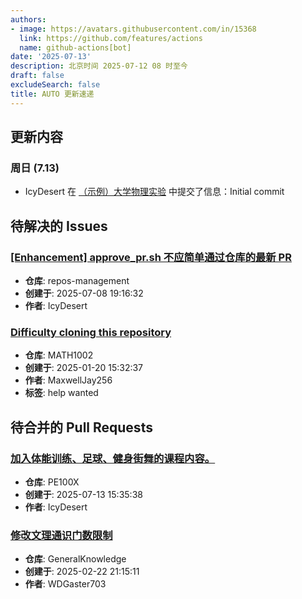 ```yaml
---
authors:
- image: https://avatars.githubusercontent.com/in/15368
  link: https://github.com/features/actions
  name: github-actions[bot]
date: '2025-07-13'
description: 北京时间 2025-07-12 08 时至今
draft: false
excludeSearch: false
title: AUTO 更新速递
---
```


## 更新内容

### 周日 (7.13)

- IcyDesert 在 [（示例）大学物理实验](https://github.com/HITSZ-OpenAuto/MECH2019) 中提交了信息：Initial commit

## 待解决的 Issues

### [[Enhancement] approve_pr.sh 不应简单通过仓库的最新 PR](https://github.com/HITSZ-OpenAuto/repos-management/issues/5)

- **仓库**: repos-management
- **创建于**: 2025-07-08 19:16:32
- **作者**: IcyDesert

### [Difficulty cloning this repository](https://github.com/HITSZ-OpenAuto/MATH1002/issues/13)

- **仓库**: MATH1002
- **创建于**: 2025-01-20 15:32:37
- **作者**: MaxwellJay256
- **标签**: help wanted

## 待合并的 Pull Requests

### [加入体能训练、足球、健身街舞的课程内容。](https://github.com/HITSZ-OpenAuto/PE100X/pull/17)

- **仓库**: PE100X
- **创建于**: 2025-07-13 15:35:38
- **作者**: IcyDesert

### [修改文理通识门数限制](https://github.com/HITSZ-OpenAuto/GeneralKnowledge/pull/6)

- **仓库**: GeneralKnowledge
- **创建于**: 2025-02-22 21:15:11
- **作者**: WDGaster703

